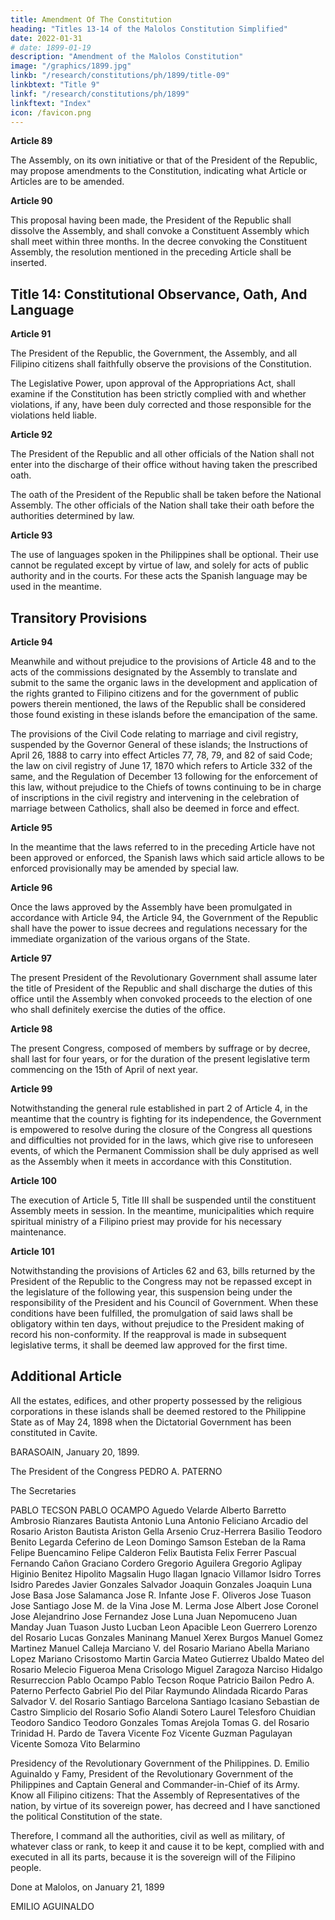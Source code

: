 ```yaml
---
title: Amendment Of The Constitution
heading: "Titles 13-14 of the Malolos Constitution Simplified"
date: 2022-01-31
# date: 1899-01-19
description: "Amendment of the Malolos Constitution"
image: "/graphics/1899.jpg"
linkb: "/research/constitutions/ph/1899/title-09"
linkbtext: "Title 9"
linkf: "/research/constitutions/ph/1899"
linkftext: "Index"
icon: /favicon.png
---
```


**Article 89**

The Assembly, on its own initiative or that of the President of the Republic, may propose amendments to the Constitution, indicating what Article or Articles are to be amended.


**Article 90**

This proposal having been made, the President of the Republic shall dissolve the Assembly, and shall convoke a Constituent Assembly which shall meet within three months. In the decree convoking the Constituent Assembly, the resolution mentioned in the preceding Article shall be inserted.


## Title 14: Constitutional Observance, Oath, And Language

**Article 91**

The President of the Republic, the Government, the Assembly, and all Filipino citizens shall faithfully observe the provisions of the Constitution. 

The Legislative Power, upon approval of the Appropriations Act, shall examine if the Constitution has been strictly complied with and whether violations, if any, have been duly corrected and those responsible for the violations held liable.


**Article 92**

The President of the Republic and all other officials of the Nation shall not enter into the discharge of their office without having taken the prescribed oath. 

The oath of the President of the Republic shall be taken before the National Assembly. The other officials of the Nation shall take their oath before the authorities determined by law.


**Article 93**

The use of languages spoken in the Philippines shall be optional. Their use cannot be regulated except by virtue of law, and solely for acts of public authority and in the courts. For these acts the Spanish language may be used in the meantime.


## Transitory Provisions

**Article 94**

Meanwhile and without prejudice to the provisions of Article 48 and to the acts of the commissions designated by the Assembly to translate and submit to the same the organic laws in the development and application of the rights granted to Filipino citizens and for the government of public powers therein mentioned, the laws of the Republic shall be considered those found existing in these islands before the emancipation of the same.

The provisions of the Civil Code relating to marriage and civil registry, suspended by the Governor General of these islands; the Instructions of April 26, 1888 to carry into effect Articles 77, 78, 79, and 82 of said Code; the law on civil registry of June 17, 1870 which refers to Article 332 of the same, and the Regulation of December 13 following for the enforcement of this law, without prejudice to the Chiefs of towns continuing to be in charge of inscriptions in the civil registry and intervening in the celebration of marriage between Catholics, shall also be deemed in force and effect.


**Article 95**

In the meantime that the laws referred to in the preceding Article have not been approved or enforced, the Spanish laws which said article allows to be enforced provisionally may be amended by special law.


**Article 96**

Once the laws approved by the Assembly have been promulgated in accordance with Article 94, the Article 94, the Government of the Republic shall have the power to issue decrees and regulations necessary for the immediate organization of the various organs of the State.


**Article 97**

The present President of the Revolutionary Government shall assume later the title of President of the Republic and shall discharge the duties of this office until the Assembly when convoked proceeds to the election of one who shall definitely exercise the duties of the office.


**Article 98**

The present Congress, composed of members by suffrage or by decree, shall last for four years, or for the duration of the present legislative term commencing on the 15th of April of next year.


**Article 99**

Notwithstanding the general rule established in part 2 of Article 4, in the meantime that the country is fighting for its independence, the Government is empowered to resolve during the closure of the Congress all questions and difficulties not provided for in the laws, which give rise to unforeseen events, of which the Permanent Commission shall be duly apprised as well as the Assembly when it meets in accordance with this Constitution.


**Article 100**

The execution of Article 5, Title III shall be suspended until the constituent Assembly meets in session. In the meantime, municipalities which require spiritual ministry of a Filipino priest may provide for his necessary maintenance.


**Article 101**

Notwithstanding the provisions of Articles 62 and 63, bills returned by the President of the Republic to the Congress may not be repassed except in the legislature of the following year, this suspension being under the responsibility of the President and his Council of Government. When these conditions have been fulfilled, the promulgation of said laws shall be obligatory within ten days, without prejudice to the President making of record his non-conformity. If the reapproval is made in subsequent legislative terms, it shall be deemed law approved for the first time.


## Additional Article

All the estates, edifices, and other property possessed by the religious corporations in these islands shall be deemed restored to the Philippine State as of May 24, 1898 when the Dictatorial Government has been constituted in Cavite.

BARASOAIN, January 20, 1899.

The President of the Congress
PEDRO A. PATERNO

The Secretaries

PABLO TECSON
PABLO OCAMPO
Aguedo Velarde 	Alberto Barretto 	Ambrosio Rianzares Bautista
Antonio Luna 	Antonio Feliciano 	Arcadio del Rosario
Ariston Bautista 	Ariston Gella 	Arsenio Cruz-Herrera
Basilio Teodoro 	Benito Legarda 	Ceferino de Leon
Domingo Samson 	Esteban de la Rama 	Felipe Buencamino
Felipe Calderon 	Felix Bautista 	Felix Ferrer Pascual
Fernando Cañon 	Graciano Cordero 	Gregorio Aguilera
Gregorio Aglipay 	Higinio Benitez 	Hipolito Magsalin
Hugo Ilagan 	Ignacio Villamor 	Isidro Torres
Isidro Paredes 	Javier Gonzales Salvador 	Joaquin Gonzales
Joaquin Luna 	Jose Basa 	Jose Salamanca
Jose R. Infante 	Jose F. Oliveros 	Jose Tuason
Jose Santiago 	Jose M. de la Vina 	Jose M. Lerma
Jose Albert 	Jose Coronel 	Jose Alejandrino
Jose Fernandez 	Jose Luna 	Juan Nepomuceno
Juan Manday 	Juan Tuason 	Justo Lucban
Leon Apacible 	Leon Guerrero 	Lorenzo del Rosario
Lucas Gonzales Maninang 	Manuel Xerex Burgos 	Manuel Gomez Martinez
Manuel Calleja 	Marciano V. del Rosario 	Mariano Abella
Mariano Lopez 	Mariano Crisostomo 	Martin Garcia
Mateo Gutierrez Ubaldo 	Mateo del Rosario 	Melecio Figueroa
Mena Crisologo 	Miguel Zaragoza 	Narciso Hidalgo Resurreccion
Pablo Ocampo 	Pablo Tecson Roque 	Patricio Bailon
Pedro A. Paterno 	Perfecto Gabriel 	Pio del Pilar
Raymundo Alindada 	Ricardo Paras 	Salvador V. del Rosario
Santiago Barcelona 	Santiago Icasiano 	Sebastian de Castro
Simplicio del Rosario 	Sofio Alandi 	Sotero Laurel
Telesforo Chuidian 	Teodoro Sandico 	Teodoro Gonzales
Tomas Arejola 	Tomas G. del Rosario 	Trinidad H. Pardo de Tavera
Vicente Foz 	Vicente Guzman Pagulayan 	Vicente Somoza
Vito Belarmino

Presidency of the Revolutionary Government of the Philippines. D. Emilio Aguinaldo y Famy, President of the Revolutionary Government of the Philippines and Captain General and Commander-in-Chief of its Army. Know all Filipino citizens: That the Assembly of Representatives of the nation, by virtue of its sovereign power, has decreed and I have sanctioned the political Constitution of the state.

Therefore, I command all the authorities, civil as well as military, of whatever class or rank, to keep it and cause it to be kept, complied with and executed in all its parts, because it is the sovereign will of the Filipino people.

Done at Malolos, on January 21, 1899

EMILIO AGUINALDO
